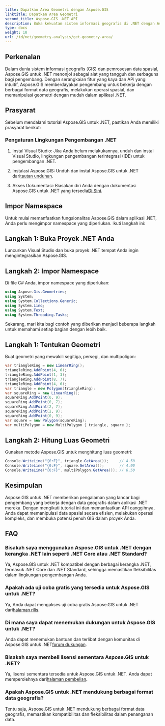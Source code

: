 ```yaml
---
title: Dapatkan Area Geometri dengan Aspose.GIS
linktitle: Dapatkan Area Geometri
second_title: Aspose.GIS .NET API
description: Buka kekuatan sistem informasi geografis di .NET dengan Aspose.GIS. Lakukan operasi spasial dengan mudah.
type: docs
weight: 18
url: /id/net/geometry-analysis/get-geometry-area/
---
```

## Perkenalan
Dalam dunia sistem informasi geografis (GIS) dan pemrosesan data spasial, Aspose.GIS untuk .NET menonjol sebagai alat yang tangguh dan serbaguna bagi pengembang. Dengan serangkaian fitur yang kaya dan API yang intuitif, Aspose.GIS memberdayakan pengembang untuk bekerja dengan berbagai format data geografis, melakukan operasi spasial, dan memanipulasi geometri dengan mudah dalam aplikasi .NET.
## Prasyarat
Sebelum mendalami tutorial Aspose.GIS untuk .NET, pastikan Anda memiliki prasyarat berikut:
### Pengaturan Lingkungan Pengembangan .NET
1. Instal Visual Studio: Jika Anda belum melakukannya, unduh dan instal Visual Studio, lingkungan pengembangan terintegrasi (IDE) untuk pengembangan .NET.
   
2.  Instalasi Aspose.GIS: Unduh dan instal Aspose.GIS untuk .NET dari[tautan unduhan](https://releases.aspose.com/gis/net/).
3. Akses Dokumentasi: Biasakan diri Anda dengan dokumentasi Aspose.GIS untuk .NET yang tersedia[Di Sini](https://reference.aspose.com/gis/net/).

## Impor Namespace
Untuk mulai memanfaatkan fungsionalitas Aspose.GIS dalam aplikasi .NET, Anda perlu mengimpor namespace yang diperlukan. Ikuti langkah ini:
## Langkah 1: Buka Proyek .NET Anda
Luncurkan Visual Studio dan buka proyek .NET tempat Anda ingin mengintegrasikan Aspose.GIS.
## Langkah 2: Impor Namespace
Di file C# Anda, impor namespace yang diperlukan:
```csharp
using Aspose.Gis.Geometries;
using System;
using System.Collections.Generic;
using System.Linq;
using System.Text;
using System.Threading.Tasks;
```

Sekarang, mari kita bagi contoh yang diberikan menjadi beberapa langkah untuk memahami setiap bagian dengan lebih baik.
## Langkah 1: Tentukan Geometri
Buat geometri yang mewakili segitiga, persegi, dan multipoligon:
```csharp
var triangleRing = new LinearRing();
triangleRing.AddPoint(4, 6);
triangleRing.AddPoint(1, 3);
triangleRing.AddPoint(8, 7);
triangleRing.AddPoint(4, 6);
var triangle = new Polygon(triangleRing);
var squareRing = new LinearRing();
squareRing.AddPoint(0, 9);
squareRing.AddPoint(0, 7);
squareRing.AddPoint(2, 7);
squareRing.AddPoint(2, 9);
squareRing.AddPoint(0, 9);
var square = new Polygon(squareRing);
var multiPolygon = new MultiPolygon { triangle, square };
```
## Langkah 2: Hitung Luas Geometri
Gunakan metode Aspose.GIS untuk menghitung luas geometri:
```csharp
Console.WriteLine("{0:F}", triangle.GetArea());     // 4.50
Console.WriteLine("{0:F}", square.GetArea());       // 4.00
Console.WriteLine("{0:F}", multiPolygon.GetArea()); // 8.50
```

## Kesimpulan
Aspose.GIS untuk .NET memberikan pengalaman yang lancar bagi pengembang yang bekerja dengan data geografis dalam aplikasi .NET mereka. Dengan mengikuti tutorial ini dan memanfaatkan API canggihnya, Anda dapat memanipulasi data spasial secara efisien, melakukan operasi kompleks, dan membuka potensi penuh GIS dalam proyek Anda.
## FAQ
### Bisakah saya menggunakan Aspose.GIS untuk .NET dengan kerangka .NET lain seperti .NET Core atau .NET Standard?
Ya, Aspose.GIS untuk .NET kompatibel dengan berbagai kerangka .NET, termasuk .NET Core dan .NET Standard, sehingga memastikan fleksibilitas dalam lingkungan pengembangan Anda.
### Apakah ada uji coba gratis yang tersedia untuk Aspose.GIS untuk .NET?
 Ya, Anda dapat mengakses uji coba gratis Aspose.GIS untuk .NET dari[halaman rilis](https://releases.aspose.com/).
### Di mana saya dapat menemukan dukungan untuk Aspose.GIS untuk .NET?
 Anda dapat menemukan bantuan dan terlibat dengan komunitas di Aspose.GIS untuk .NET[forum dukungan](https://forum.aspose.com/c/gis/33).
### Bisakah saya membeli lisensi sementara Aspose.GIS untuk .NET?
 Ya, lisensi sementara tersedia untuk Aspose.GIS untuk .NET. Anda dapat memperolehnya dari[halaman pembelian](https://purchase.aspose.com/temporary-license/).
### Apakah Aspose.GIS untuk .NET mendukung berbagai format data geografis?
Tentu saja, Aspose.GIS untuk .NET mendukung berbagai format data geografis, memastikan kompatibilitas dan fleksibilitas dalam penanganan data.